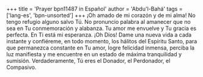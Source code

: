 +++
title = 'Prayer bpn11487 in Español'
author = 'Abdu'l-Bahá'
tags = ['lang-es', 'bpn-unsorted']
+++
¡Oh amado de mi corazón y de mi alma! No tengo refugio alguno salvo Tú. No pronuncio palabra al amanecer que no sea en Tu conmemoración y alabanza. Tu amor me envuelve y Tu gracia es perfecta. En Ti está mi esperanza. 
¡Oh Dios! Dame una nueva vida a cada instante y confiéreme, en todo momento, los hálitos del Espíritu Santo, para que permanezca constante en Tu amor, logre felicidad inmensa, perciba la luz manifiesta y me encuentre en un estado de máxima tranquilidad y sumisión.
Verdaderamente, Tú eres el Donador, el Perdonador, el Compasivo.
